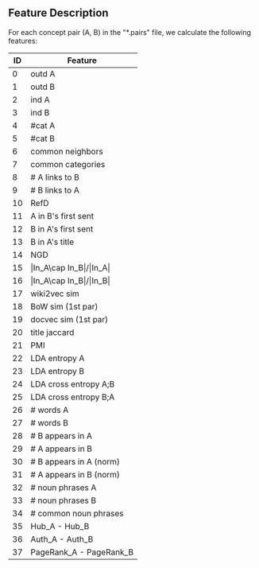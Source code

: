 ## Feature Description
For each concept pair (A, B) in the "*.pairs" file, we calculate the following features:

ID | Feature
---| ---
0 | outd A
1 | outd B
2 | ind A
3 | ind B
4 | #cat A
5 | #cat B
6 | common neighbors
7 | common categories
8 | # A links to B
9 | # B links to A
10 | RefD
11 | A in B's first sent
12 | B in A's first sent
13 | B in A's title
14 | NGD
15 | \|In_A\cap In_B\|/\|In_A\|
16 | \|In_A\cap In_B\|/\|In_B\|
17 | wiki2vec sim
18 | BoW sim (1st par)
19 | docvec sim (1st par)
20 | title jaccard
21 |PMI
22 | LDA entropy A
23 | LDA entropy B 
24 | LDA cross entropy A;B
25 | LDA cross entropy B;A
26 | # words A
27 | # words B
28 | # B appears in A
29 | # A appears in B
30 | # B appears in A (norm)
31 | # A appears in B (norm)
32 | # noun phrases A
33 | # noun phrases B
34 | # common noun phrases
35 | Hub_A - Hub_B
36 | Auth_A - Auth_B
37 | PageRank_A - PageRank_B
